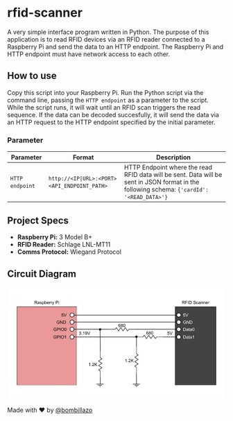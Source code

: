 # rfid-scanner
A very simple interface program written in Python. The purpose of this application is to read RFID devices via an RFID reader connected to a Raspberry Pi and send the data to an HTTP endpoint. The Raspberry Pi and HTTP endpoint must have network access to each other. 

## How to use
Copy this script into your Raspberry Pi. Run the Python script via the command line, passing the `HTTP endpoint` as a parameter to the script. While the script runs, it will wait until an RFID scan triggers the read sequence. If the data can be decoded succesfully, it will send the data via an HTTP request to the HTTP endpoint specified by the initial parameter.

### Parameter

Parameter | Format | Description
--- | --- | ---
`HTTP endpoint` | `http://<IP\|URL>:<PORT><API_ENDPOINT_PATH>` | HTTP Endpoint where the read RFID data will be sent. Data will be sent in JSON format in the following schema: `{'cardId': '<READ_DATA>'}`

## Project Specs
- **Raspberry Pi:** 3 Model B+ 
- **RFID Reader:** Schlage LNL-MT11
- **Comms Protocol:** Wiegand Protocol

## Circuit Diagram

![alt text](imgs/circuit.jpg "circuit")


Made with :heart: by [@bombillazo](https://twitter.com/bombillazo)
